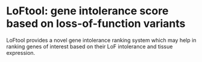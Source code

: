 # LoFtool: gene intolerance score based on loss-of-function variants
LoFtool provides a novel gene intolerance ranking system which may help in ranking genes of interest based on their LoF intolerance and tissue expression. 

